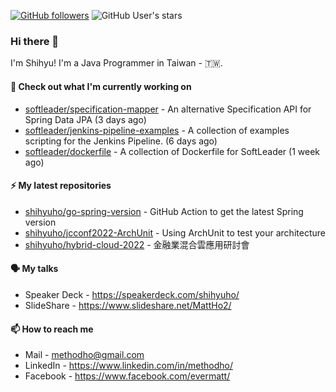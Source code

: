 [![GitHub followers](https://img.shields.io/github/followers/shihyuho?style=social)](https://github.com/shihyuho?tab=followers)
![GitHub User's stars](https://img.shields.io/github/stars/shihyuho?style=social)

### Hi there 👋

I'm Shihyu! I'm a Java Programmer in Taiwan - 🇹🇼. 



#### 👷 Check out what I'm currently working on

- [softleader/specification-mapper](https://github.com/softleader/specification-mapper) - An alternative Specification API for Spring Data JPA (3 days ago)
- [softleader/jenkins-pipeline-examples](https://github.com/softleader/jenkins-pipeline-examples) - A collection of examples scripting for the Jenkins Pipeline. (6 days ago)
- [softleader/dockerfile](https://github.com/softleader/dockerfile) - A collection of Dockerfile for SoftLeader (1 week ago)

#### ⚡ My latest repositories

- [shihyuho/go-spring-version](https://github.com/shihyuho/go-spring-version) - GitHub Action to get the latest Spring version
- [shihyuho/jcconf2022-ArchUnit](https://github.com/shihyuho/jcconf2022-ArchUnit) - Using ArchUnit to test your architecture
- [shihyuho/hybrid-cloud-2022](https://github.com/shihyuho/hybrid-cloud-2022) - 金融業混合雲應用研討會

#### 🗣️ My talks

- Speaker Deck - https://speakerdeck.com/shihyuho/
- SlideShare - https://www.slideshare.net/MattHo2/

#### 📫 How to reach me

- Mail - methodho@gmail.com
- LinkedIn - https://www.linkedin.com/in/methodho/
- Facebook - https://www.facebook.com/evermatt/


